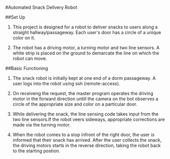 #Automated Snack Delivery Robot

##Set Up

1. This project is designed for a robot to deliver snacks to users along a straight hallway/passageway. Each user's door has a circle of a unique color on it. 

2. The robot has a driving motor, a turning motor and two line sensors. A white strip is placed on the ground to demarcate the line on which the robot can move. 

##Basic Functioning

1. The snack robot is initially kept at one end of a dorm passageway. A user logs into the robot using ssh (remote-access).

2. On receiveng the request, the master program operates the driving motor in the forward direction untill the camera on the bot observes a circle of the appropriate size and color on a particular door. 

3. While delivering the snack, the line sensing code takes input from the two line sensors.If the robot veers sideways, appropriate corrections are made via the turning motor.

4. When the robot comes to a stop infront of the right door, the user is informed that their snack has arrived. After the user collects the snack, the driving motors starts in the reverse direction, taking the robot back to the starting postion.

